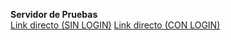<b>Servidor de Pruebas</b><br/>
<a href ="http://51.254.116.159/A18/autos.php?name=jesus%40gmail.com" target="_blank">Link directo (SIN LOGIN)</a>
<a href ="http://51.254.116.159/A18/">Link directo (CON LOGIN)</a>
